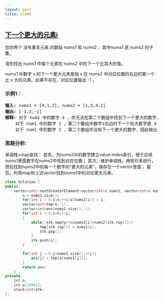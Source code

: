 ```yaml
---
layout: post
title: LC496
---
```

## [下一个更大的元素i](https://leetcode-cn.com/problems/next-greater-element-i/)
给你两个 没有重复元素 的数组 nums1 和 nums2 ，其中nums1 是 nums2 的子集。

请你找出 nums1 中每个元素在 nums2 中的下一个比其大的值。

nums1 中数字 x 的下一个更大元素是指 x 在 nums2 中对应位置的右边的第一个比 x 大的元素。如果不存在，对应位置输出 -1 。


### 示例1：
<pre>
<strong>输入:</strong> nums1 = [4,1,2], nums2 = [1,3,4,2]
<strong>输出:</strong> [-1,3,-1]
<strong>解释:</strong> 对于 num1 中的数字 4 ，你无法在第二个数组中找到下一个更大的数字，因此输出 -1 。
    对于 num1 中的数字 1 ，第二个数组中数字1右边的下一个较大数字是 3 。
    对于 num1 中的数字 2 ，第二个数组中没有下一个更大的数字，因此输出 -1 。
</pre>

### 思路分析:

单调栈+map查找：
首先，为nums2中的数字建立value-index索引，便于后续nums1里面数字在nums2中找到对应位置；
其次，维护单调栈，用索引来进行，然后找到nums2中的每一个数字的“更大的元素”，保存在一个vector里面；
最后，利用map和上述vector找到nums1中的对应更大元素。

```C++
class Solution {
public:
    vector<int> nextGreaterElement(vector<int>& nums1, vector<int>& nums2) {
        n = nums2.size();
        for(int i = 0;i<n;++i)a[nums2[i]] = i;
        vector<int>tmp(n,-1);
        vector<int>ans(nums1.size(),-1);
        for(int i = 0;i<n;++i)
        {
            while(!stk.empty()&&nums2[i]>nums2[stk.top()]){
                tmp[stk.top()] = nums2[i];
                stk.pop();
            }
            stk.push(i);
        }

        for(int j = 0;j<nums1.size();++j){
            ans[j] = tmp[a[nums1[j]]];
        }
        return ans;
    }
private:
    int n;
    int a[10001];
    stack<int>stk;
};
```